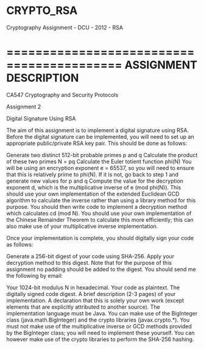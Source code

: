 CRYPTO_RSA
==========

Cryptography Assignment - DCU - 2012 - RSA

==========================================
ASSIGNMENT DESCRIPTION
==========================================

CA547 Cryptography and Security Protocols

Assignment 2

Digital Signature Using RSA


The aim of this assignment is to implement a digital signature using RSA. Before the digital signature can be implemented, you will need to set up an appropriate public/private RSA key pair. This should be done as follows:

Generate two distinct 512-bit probable primes p and q
Calculate the product of these two primes N = pq
Calculate the Euler totient function phi(N)
You will be using an encryption exponent e = 65537, so you will need to ensure that this is relatively prime to phi(N). If it is not, go back to step 1 and generate new values for p and q
Compute the value for the decryption exponent d, which is the multiplicative inverse of e (mod phi(N)). This should use your own implementation of the extended Euclidean GCD algorithm to calculate the inverse rather than using a library method for this purpose.
You should then write code to implement a decryption method which calculates cd (mod N). You should use your own implementation of the Chinese Remainder Theorem to calculate this more efficiently; this can also make use of your multiplicative inverse implementation.

Once your implementation is complete, you should digitally sign your code as follows:

Generate a 256-bit digest of your code using SHA-256.
Apply your decryption method to this digest. Note that for the purpose of this assignment no padding should be added to the digest.
You should send me the following by email:

Your 1024-bit modulus N in hexadecimal.
Your code as plaintext.
The digitally signed code digest.
A brief description (2-3 pages) of your implementation.
A declaration that this is solely your own work (except elements that are explicitly attributed to another source).
The implementation language must be Java. You can make use of the BigInteger class (java.math.BigInteger) and the crypto libraries (javax.crypto.*). You must not make use of the multiplicative inverse or GCD methods provided by the BigInteger class; you will need to implement these yourself. You can however make use of the crypto libraries to perform the SHA-256 hashing.

